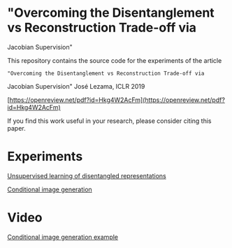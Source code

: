
# "Overcoming the Disentanglement vs Reconstruction Trade-off via
Jacobian Supervision"

This repository contains the source code for the experiments of the article

    "Overcoming the Disentanglement vs Reconstruction Trade-off via
Jacobian Supervision"
    José Lezama, ICLR 2019

[https://openreview.net/pdf?id=Hkg4W2AcFm](https://openreview.net/pdf?id=Hkg4W2AcFm)

If you find this work useful in your research, please consider citing this paper.


# Experiments
[Unsupervised learning of disentangled representations](unsupervised_disentangling) 

[Conditional image generation](conditional_image_generation) 

# Video
[Conditional image generation example](https://iie.fing.edu.uy/~jlezama/web/iclr2019.mp4)
